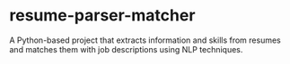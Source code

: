 # resume-parser-matcher
A Python-based project that extracts information and skills from resumes and matches them with job descriptions using NLP techniques.

